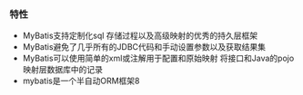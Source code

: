 ### 特性

+  MyBatis支持定制化sql 存储过程以及高级映射的优秀的持久层框架
+ MyBatis避免了几乎所有的JDBC代码和手动设置参数以及获取结果集
+ MyBatis可以使用简单的xml或注解用于配置和原始映射 将接口和Java的pojo映射层数据库中的记录
+ mybatis是一个半自动ORM框架8